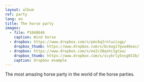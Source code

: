 ```yaml
---
layout: album
ref: party
lang: en
title: The horse party
images:
  - file: P1040646
    caption: Wind horse
  - dropbox: https://www.dropbox.com/s/pmc6q2rnluzisgp/
    dropbox_thumb: https://www.dropbox.com/s/bc4ug17gvw46ooc/
  - dropbox: https://www.dropbox.com/s/ee2c28qshc1gtaa/
    dropbox_thumb: https://www.dropbox.com/s/scybrly5nsg013b/
    caption: Dropbox example
---
```


The most amazing horse party in the world of the horse parties.
